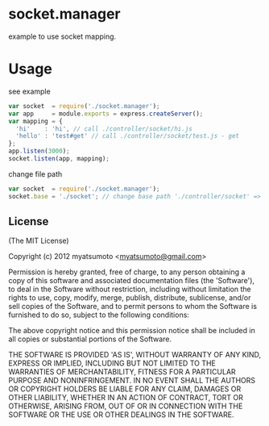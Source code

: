 # socket.manager
example to use socket mapping.

# Usage
see example

```javascript
var socket  = require('./socket.manager');
var app     = module.exports = express.createServer();
var mapping = {
  'hi'    : 'hi', // call ./controller/socket/hi.js
  'hello' : 'test#get' // call ./controller/socket/test.js - get
};
app.listen(3000);
socket.listen(app, mapping);
```

change file path

```javascript
var socket  = require('./socket.manager');
socket.base = './socket'; // change base path './controller/socket' => './socket'
```

## License

(The MIT License)

Copyright (c) 2012 myatsumoto &lt;myatsumoto@gmail.com&gt;

Permission is hereby granted, free of charge, to any person obtaining
a copy of this software and associated documentation files (the
'Software'), to deal in the Software without restriction, including
without limitation the rights to use, copy, modify, merge, publish,
distribute, sublicense, and/or sell copies of the Software, and to
permit persons to whom the Software is furnished to do so, subject to
the following conditions:

The above copyright notice and this permission notice shall be
included in all copies or substantial portions of the Software.

THE SOFTWARE IS PROVIDED 'AS IS', WITHOUT WARRANTY OF ANY KIND,
EXPRESS OR IMPLIED, INCLUDING BUT NOT LIMITED TO THE WARRANTIES OF
MERCHANTABILITY, FITNESS FOR A PARTICULAR PURPOSE AND NONINFRINGEMENT.
IN NO EVENT SHALL THE AUTHORS OR COPYRIGHT HOLDERS BE LIABLE FOR ANY
CLAIM, DAMAGES OR OTHER LIABILITY, WHETHER IN AN ACTION OF CONTRACT,
TORT OR OTHERWISE, ARISING FROM, OUT OF OR IN CONNECTION WITH THE
SOFTWARE OR THE USE OR OTHER DEALINGS IN THE SOFTWARE.

